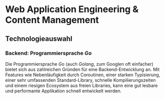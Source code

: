 # Web Application Engineering & Content Management

## Technologieauswahl

### Backend: Programmiersprache *Go*
Die Programmiersprache *Go* (auch *Golang*, zum Googlen oft einfacher) bietet sich aus zahlreichen Gründen für eine Backend-Entwicklung an. Mit Features wie Nebenläufigkeit durch Coroutinen, einer starken Typisierung, einer sehr umfassenden Standard-Library, schnelle Kompilierungszeiten und einem riesigen Ecosystem aus freien Libraries, kann eine gut lesbare und performante Applikation schnell entwickelt werden.

